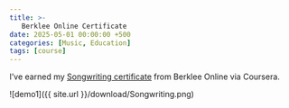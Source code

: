 ```yaml
---
title: >-
   Berklee Online Certificate
date: 2025-05-01 00:00:00 +500
categories: [Music, Education]
tags: [course]
---
```


I’ve earned my [Songwriting certificate](https://www.coursera.org/account/accomplishments/verify/8NL465U4ZQVK) from Berklee Online via Coursera. 

![demo1]({{ site.url }}/download/Songwriting.png)
